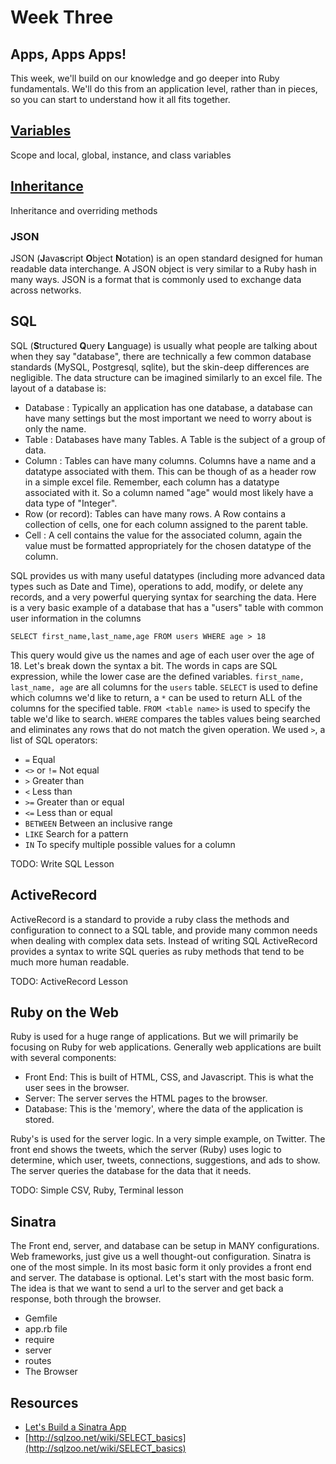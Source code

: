 # Week Three

## Apps, Apps Apps!

This week, we'll build on our knowledge and go deeper into Ruby fundamentals. We'll do this from an application level, rather than in pieces, so you can start to understand how it all fits together.

## [Variables](/lessons/03_variables.md)
Scope and local, global, instance, and class variables

## [Inheritance](/lessons/03_inheritance.md)
Inheritance and overriding methods

### JSON
JSON (**J**ava**s**cript **O**bject **N**otation) is an open standard designed for human readable data interchange. A JSON object is very similar to a Ruby hash in many ways. JSON is a format that is commonly used to exchange data across networks.

## SQL
SQL (**S**tructured **Q**uery **L**anguage) is usually what people are talking about when they say "database", there are technically a few common database standards (MySQL, Postgresql, sqlite), but the skin-deep differences are negligible. The data structure can be imagined similarly to an excel file. The layout of a database is:

- Database : Typically an application has one database, a database can have many settings but the most important we need to worry about is only the name.
- Table : Databases have many Tables. A Table is the subject of a group of data.
- Column : Tables can have many columns. Columns have a name and a datatype associated with them. This can be though of as a header row in a simple excel file. Remember, each column has a datatype associated with it. So a column named "age" would most likely have a data type of "Integer".
- Row (or record): Tables can have many rows. A Row contains a collection of cells, one for each column assigned to the parent table.
- Cell : A cell contains the value for the associated column, again the value must be formatted appropriately for the chosen datatype of the column.

SQL provides us with many useful datatypes (including more advanced data types such as Date and Time), operations to add, modify, or delete any records, and a very powerful querying syntax for searching the data. Here is a very basic example of a database that has a "users" table with common user information in the columns

`SELECT first_name,last_name,age FROM users WHERE age > 18`

This query would give us the names and age of each user over the age of 18. Let's break down the syntax a bit. The words in caps are SQL expression, while the lower case are the defined variables. `first_name, last_name, age` are all columns for the `users` table. `SELECT` is used to define which columns we'd like to return, a `*` can be used to return ALL of the columns for the specified table. `FROM <table name>` is used to specify the table we'd like to search. `WHERE` compares the tables values being searched and eliminates any rows that do not match the given operation. We used `>`, a list of SQL operators:

-  `=`	Equal
-  `<>` or `!=`	Not equal
-  `>`	Greater than
-  `<`	Less than
-  `>=`	Greater than or equal
-  `<=`	Less than or equal
-  `BETWEEN`	Between an inclusive range
-  `LIKE`	Search for a pattern
-  `IN`	To specify multiple possible values for a column

TODO: Write SQL Lesson

## ActiveRecord
ActiveRecord is a standard to provide a ruby class the methods and configuration to connect to a SQL table, and provide many common needs when dealing with complex data sets. Instead of writing SQL ActiveRecord provides a syntax to write SQL queries as ruby methods that tend to be much more human readable.

TODO: ActiveRecord Lesson

## Ruby on the Web
Ruby is used for a huge range of applications. But we will primarily be focusing on Ruby for web applications. Generally web applications are built with several components:

- Front End: This is built of HTML, CSS, and Javascript. This is what the user sees in the browser.
- Server: The server serves the HTML pages to the browser.
- Database: This is the 'memory', where the data of the application is stored.

Ruby's is used for the server logic. In a very simple example, on Twitter. The front end shows the tweets, which the server (Ruby) uses logic to determine, which user, tweets, connections, suggestions, and ads to show. The server queries the database for the data that it needs.

TODO: Simple CSV, Ruby, Terminal lesson

## Sinatra
The Front end, server, and database can be setup in MANY configurations. Web frameworks, just give us a well thought-out configuration. Sinatra is one of the most simple. In its most basic form it only provides a front end and server. The database is optional. Let's start with the most basic form. The idea is that we want to send a url to the server and get back a response, both through the browser.

- Gemfile
- app.rb file
- require
- server
- routes
- The Browser


## Resources
- [Let's Build a Sinatra App](http://matt.weppler.me/2013/07/19/lets-build-a-sinatra-app.html?utm_source=rubyweekly&utm_medium=email)
- [http://sqlzoo.net/wiki/SELECT_basics](http://sqlzoo.net/wiki/SELECT_basics)